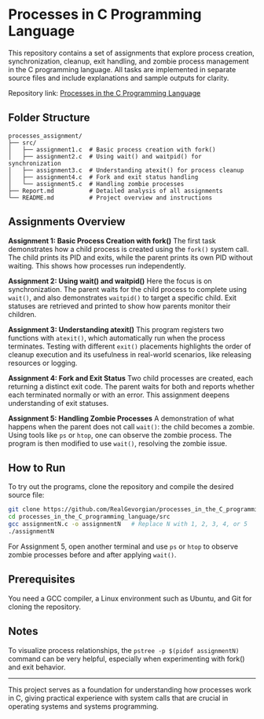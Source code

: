 # Processes in C Programming Language

This repository contains a set of assignments that explore process creation, synchronization, cleanup, exit handling, and zombie process management in the C programming language. All tasks are implemented in separate source files and include explanations and sample outputs for clarity.

Repository link: [Processes in the C Programming Language](https://github.com/RealGevorgian/processes_in_the_C_programming_language.git)

## Folder Structure

```
processes_assignment/
├── src/
│   ├── assignment1.c  # Basic process creation with fork()
│   ├── assignment2.c  # Using wait() and waitpid() for synchronization
│   ├── assignment3.c  # Understanding atexit() for process cleanup
│   ├── assignment4.c  # Fork and exit status handling
│   └── assignment5.c  # Handling zombie processes
├── Report.md          # Detailed analysis of all assignments
└── README.md          # Project overview and instructions
```

## Assignments Overview

**Assignment 1: Basic Process Creation with fork()**
The first task demonstrates how a child process is created using the `fork()` system call. The child prints its PID and exits, while the parent prints its own PID without waiting. This shows how processes run independently.

**Assignment 2: Using wait() and waitpid()**
Here the focus is on synchronization. The parent waits for the child process to complete using `wait()`, and also demonstrates `waitpid()` to target a specific child. Exit statuses are retrieved and printed to show how parents monitor their children.

**Assignment 3: Understanding atexit()**
This program registers two functions with `atexit()`, which automatically run when the process terminates. Testing with different `exit()` placements highlights the order of cleanup execution and its usefulness in real-world scenarios, like releasing resources or logging.

**Assignment 4: Fork and Exit Status**
Two child processes are created, each returning a distinct exit code. The parent waits for both and reports whether each terminated normally or with an error. This assignment deepens understanding of exit statuses.

**Assignment 5: Handling Zombie Processes**
A demonstration of what happens when the parent does not call `wait()`: the child becomes a zombie. Using tools like `ps` or `htop`, one can observe the zombie process. The program is then modified to use `wait()`, resolving the zombie issue.

## How to Run

To try out the programs, clone the repository and compile the desired source file:

```bash
git clone https://github.com/RealGevorgian/processes_in_the_C_programming_language.git
cd processes_in_the_C_programming_language/src
gcc assignmentN.c -o assignmentN   # Replace N with 1, 2, 3, 4, or 5
./assignmentN
```

For Assignment 5, open another terminal and use `ps` or `htop` to observe zombie processes before and after applying `wait()`.

## Prerequisites

You need a GCC compiler, a Linux environment such as Ubuntu, and Git for cloning the repository.

## Notes

To visualize process relationships, the `pstree -p $(pidof assignmentN)` command can be very helpful, especially when experimenting with fork() and exit behavior.

---

This project serves as a foundation for understanding how processes work in C, giving practical experience with system calls that are crucial in operating systems and systems programming.

